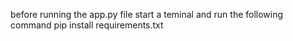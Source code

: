 before running the app.py file start a teminal and run the following command
pip install requirements.txt
